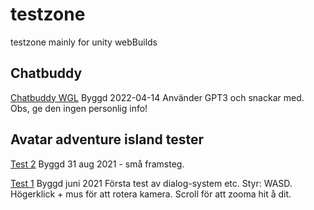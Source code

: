 # testzone
testzone mainly for unity webBuilds

## Chatbuddy
[Chatbuddy WGL](https://mattislindmark.github.io/testzone/aichatbuddy/index.html)
Byggd 2022-04-14
Använder GPT3 och snackar med. Obs, ge den ingen personlig info!

## Avatar adventure island tester 
[Test 2](https://mattislindmark.github.io/testzone/avatarbuild2/index.html)
Byggd 31 aug 2021 - små framsteg.

[Test 1](https://mattislindmark.github.io/testzone/avatarbuild/index.html)
Byggd juni 2021
Första test av dialog-system etc.
Styr: WASD. Högerklick + mus för att rotera kamera. Scroll för att zooma hit å dit.
